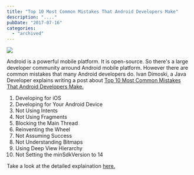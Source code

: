 ```yaml
---
title: "Top 10 Most Common Mistakes That Android Developers Make"
description: "...."
pubDate: "2017-07-16"
categories: 
  - "archived"
---
```


[![](/images/Top+10+Most+Common+Mistakes+That+Android+Developers+Make.png)](https://2.bp.blogspot.com/--_BuFbwSXTU/WWt0hnw8gNI/AAAAAAAAERQ/8ny8PKTNnc8thkezS-fGFwuZEptxUcvegCLcBGAs/s1600/Top+10+Most+Common+Mistakes+That+Android+Developers+Make.png)

  

Android is a powerful mobile platform. It is open-source. So there's a large developer community arround Android mobile platform. However there are common mistakes that many Android developers do. Ivan Dimoski, a Java Developer explains writing a post about [Top 10 Most Common Mistakes That Android Developers Make.](https://www.toptal.com/android/top-10-most-common-android-development-mistakes)

  

1. Developing for iOS
2. Developing for Your Android Device
3. Not Using Intents
4. Not Using Fragments
5. Blocking the Main Thread
6. Reinventing the Wheel
7. Not Assuming Success
8. Not Understanding Bitmaps
9. Using Deep View Hierarchy
10. Not Setting the minSdkVersion to 14

  

  

Take a look at the detailed explaination [here.](https://www.toptal.com/android/top-10-most-common-android-development-mistakes)

